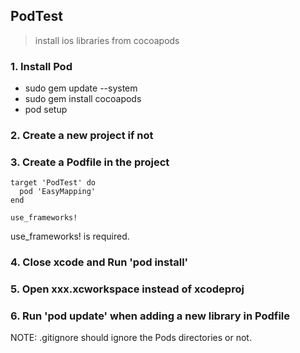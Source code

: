## PodTest

> install ios libraries from cocoapods

### 1. Install Pod

* sudo gem update --system
* sudo gem install cocoapods
* pod setup

### 2. Create a new project if not

### 3. Create a Podfile in the project

```
target 'PodTest' do
  pod 'EasyMapping'
end

use_frameworks!
```

use_frameworks! is required.


### 4. Close xcode and Run 'pod install'

### 5. Open xxx.xcworkspace instead of xcodeproj

### 6. Run 'pod update' when adding a new library in Podfile


NOTE: .gitignore should ignore the Pods directories or not.
